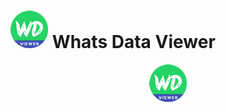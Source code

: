 # ![Alt text](images/logo2_w60.png) Whats Data Viewer
<p align="center"><img src="images/logo2_w60.png" /></p>


